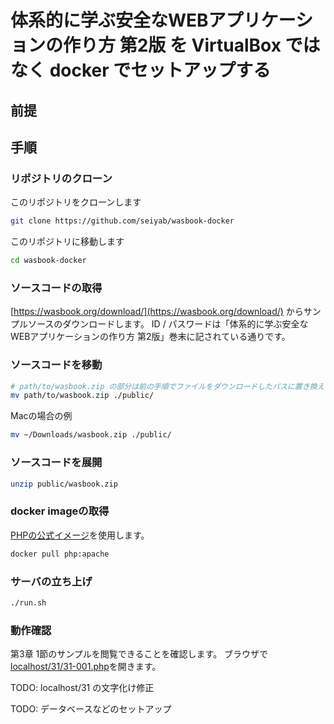 # 体系的に学ぶ安全なWEBアプリケーションの作り方 第2版 を VirtualBox ではなく docker でセットアップする
## 前提

## 手順
### リポジトリのクローン
このリポジトリをクローンします
```bash
git clone https://github.com/seiyab/wasbook-docker
```
このリポジトリに移動します
```bash
cd wasbook-docker
```

### ソースコードの取得
[https://wasbook.org/download/](https://wasbook.org/download/) からサンプルソースのダウンロードします。
ID / パスワードは「体系的に学ぶ安全なWEBアプリケーションの作り方 第2版」巻末に記されている通りです。

### ソースコードを移動
```bash
# path/to/wasbook.zip の部分は前の手順でファイルをダウンロードしたパスに置き換えて実行してください。
mv path/to/wasbook.zip ./public/
```

Macの場合の例
```bash
mv ~/Downloads/wasbook.zip ./public/
```

### ソースコードを展開
```bash
unzip public/wasbook.zip
```

### docker imageの取得
[PHPの公式イメージ](https://hub.docker.com/_/php)を使用します。
```bash
docker pull php:apache
```

### サーバの立ち上げ
```bash
./run.sh
```

### 動作確認
第3章 1節のサンプルを閲覧できることを確認します。
ブラウザで[localhost/31/31-001.php](http://localhost/31/31-001.php)を開きます。

TODO: localhost/31 の文字化け修正

TODO: データベースなどのセットアップ
